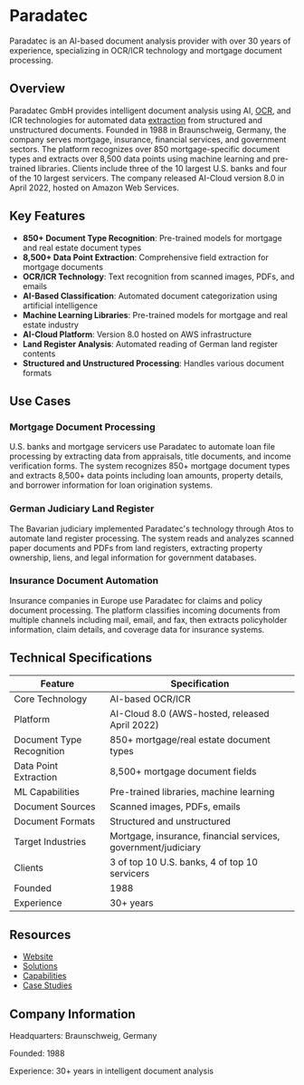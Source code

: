 # Paradatec

Paradatec is an AI-based document analysis provider with over 30 years of experience, specializing in OCR/ICR technology and mortgage document processing.

## Overview

Paradatec GmbH provides intelligent document analysis using AI, [OCR](../../capabilities/ocr/index.md), and ICR technologies for automated data [extraction](../../capabilities/extraction/index.md) from structured and unstructured documents. Founded in 1988 in Braunschweig, Germany, the company serves mortgage, insurance, financial services, and government sectors. The platform recognizes over 850 mortgage-specific document types and extracts over 8,500 data points using machine learning and pre-trained libraries. Clients include three of the 10 largest U.S. banks and four of the 10 largest servicers. The company released AI-Cloud version 8.0 in April 2022, hosted on Amazon Web Services.

## Key Features

- **850+ Document Type Recognition**: Pre-trained models for mortgage and real estate document types
- **8,500+ Data Point Extraction**: Comprehensive field extraction for mortgage documents
- **OCR/ICR Technology**: Text recognition from scanned images, PDFs, and emails
- **AI-Based Classification**: Automated document categorization using artificial intelligence
- **Machine Learning Libraries**: Pre-trained models for mortgage and real estate industry
- **AI-Cloud Platform**: Version 8.0 hosted on AWS infrastructure
- **Land Register Analysis**: Automated reading of German land register contents
- **Structured and Unstructured Processing**: Handles various document formats

## Use Cases

### Mortgage Document Processing
U.S. banks and mortgage servicers use Paradatec to automate loan file processing by extracting data from appraisals, title documents, and income verification forms. The system recognizes 850+ mortgage document types and extracts 8,500+ data points including loan amounts, property details, and borrower information for loan origination systems.

### German Judiciary Land Register
The Bavarian judiciary implemented Paradatec's technology through Atos to automate land register processing. The system reads and analyzes scanned paper documents and PDFs from land registers, extracting property ownership, liens, and legal information for government databases.

### Insurance Document Automation
Insurance companies in Europe use Paradatec for claims and policy document processing. The platform classifies incoming documents from multiple channels including mail, email, and fax, then extracts policyholder information, claim details, and coverage data for insurance systems.

## Technical Specifications

| Feature | Specification |
|---------|---------------|
| Core Technology | AI-based OCR/ICR |
| Platform | AI-Cloud 8.0 (AWS-hosted, released April 2022) |
| Document Type Recognition | 850+ mortgage/real estate document types |
| Data Point Extraction | 8,500+ mortgage document fields |
| ML Capabilities | Pre-trained libraries, machine learning |
| Document Sources | Scanned images, PDFs, emails |
| Document Formats | Structured and unstructured |
| Target Industries | Mortgage, insurance, financial services, government/judiciary |
| Clients | 3 of top 10 U.S. banks, 4 of top 10 servicers |
| Founded | 1988 |
| Experience | 30+ years |

## Resources

- [Website](https://www.paradatec.de)
- [Solutions](https://www.paradatec.de/en/solutions/)
- [Capabilities](https://www.paradatec.com/capabilities/)
- [Case Studies](https://www.paradatec.de/en/case-studies/)

## Company Information

Headquarters: Braunschweig, Germany

Founded: 1988

Experience: 30+ years in intelligent document analysis 